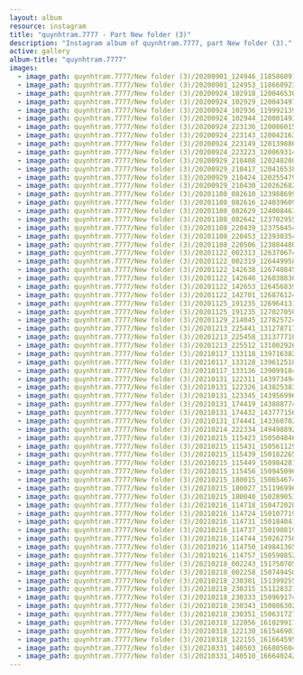 ```yaml
---
layout: album
resource: instagram
title: "quynhtram.7777 - Part New folder (3)"
description: "Instagram album of quynhtram.7777, part New folder (3)."
active: gallery
album-title: "quynhtram.7777"
images:
  - image_path: quynhtram.7777/New folder (3)/20200901_124946_118586091_366056061082175_2840704920009305428_n.jpg
  - image_path: quynhtram.7777/New folder (3)/20200901_124953_118660923_312160993207292_3018514328683643431_n.jpg
  - image_path: quynhtram.7777/New folder (3)/20200924_102918_120046530_1009077279560666_2411395998840463879_n.jpg
  - image_path: quynhtram.7777/New folder (3)/20200924_102929_120043497_834088114066885_6728665182369205310_n.jpg
  - image_path: quynhtram.7777/New folder (3)/20200924_102936_119992139_1223005934735139_8675566119811182157_n.jpg
  - image_path: quynhtram.7777/New folder (3)/20200924_102944_120001493_648694586035708_1443048973695981956_n.jpg
  - image_path: quynhtram.7777/New folder (3)/20200924_223136_120086015_854924968378227_2786898078095977932_n.jpg
  - image_path: quynhtram.7777/New folder (3)/20200924_223143_120042163_380979916264934_8744088703812122395_n.jpg
  - image_path: quynhtram.7777/New folder (3)/20200924_223149_120139886_4675918875781439_8235529118050687372_n.jpg
  - image_path: quynhtram.7777/New folder (3)/20200924_223223_120069314_350056642708119_3597519367598394686_n.jpg
  - image_path: quynhtram.7777/New folder (3)/20200929_210408_120248200_354780808979256_1547465443951481185_n.jpg
  - image_path: quynhtram.7777/New folder (3)/20200929_210417_120416538_376438790188530_4878998654926805747_n.jpg
  - image_path: quynhtram.7777/New folder (3)/20200929_210424_120255479_2793300887582779_6060854367496966311_n.jpg
  - image_path: quynhtram.7777/New folder (3)/20200929_210430_120262682_370367510667362_3211713292347510935_n.jpg
  - image_path: quynhtram.7777/New folder (3)/20201108_082610_123988699_721462098580178_1041695987441201547_n.jpg
  - image_path: quynhtram.7777/New folder (3)/20201108_082616_124039609_425551275506340_2184000037880871794_n.jpg
  - image_path: quynhtram.7777/New folder (3)/20201108_082629_124008463_1459178924286741_1294507173863251915_n.jpg
  - image_path: quynhtram.7777/New folder (3)/20201108_082642_123702955_1494869420706287_5094806088471550497_n.jpg
  - image_path: quynhtram.7777/New folder (3)/20201108_220439_123756454_1247803952286398_9136075588126496958_n.jpg
  - image_path: quynhtram.7777/New folder (3)/20201108_220453_123930354_657605775146522_4242004095228537720_n.jpg
  - image_path: quynhtram.7777/New folder (3)/20201108_220506_123884480_695648391379517_4706748686861420495_n.jpg
  - image_path: quynhtram.7777/New folder (3)/20201122_002313_126370674_174851824314090_3915544092039613868_n.jpg
  - image_path: quynhtram.7777/New folder (3)/20201122_002319_126449958_428160354848654_8697486002460229548_n.jpg
  - image_path: quynhtram.7777/New folder (3)/20201122_142638_126740845_686299308739947_3600656295343555855_n.jpg
  - image_path: quynhtram.7777/New folder (3)/20201122_142646_126838836_386104099133413_2317631567163962441_n.jpg
  - image_path: quynhtram.7777/New folder (3)/20201122_142653_126456839_405615830794993_9152392549863622192_n.jpg
  - image_path: quynhtram.7777/New folder (3)/20201122_142701_126876124_404122930951506_7864143497011951932_n.jpg
  - image_path: quynhtram.7777/New folder (3)/20201125_191235_126964131_1101199110309804_7219322911359846086_n.jpg
  - image_path: quynhtram.7777/New folder (3)/20201125_191235_127027050_867092407361139_2052363523969745227_n.jpg
  - image_path: quynhtram.7777/New folder (3)/20201129_214045_127825724_655433848483073_5067576064496601734_n.jpg
  - image_path: quynhtram.7777/New folder (3)/20201213_225441_131278717_145186477067626_1479822723496043367_n.jpg
  - image_path: quynhtram.7777/New folder (3)/20201213_225458_131377718_241691080642208_5619785467014216656_n.jpg
  - image_path: quynhtram.7777/New folder (3)/20201213_225512_131002926_113635177270253_645788648950242998_n.jpg
  - image_path: quynhtram.7777/New folder (3)/20210117_133118_139716382_1410154569315952_8372271517212172009_n.jpg
  - image_path: quynhtram.7777/New folder (3)/20210117_133128_139612518_751931949013555_6070872987887868556_n.jpg
  - image_path: quynhtram.7777/New folder (3)/20210117_133136_139099184_432059271270855_319270347199558270_n.jpg
  - image_path: quynhtram.7777/New folder (3)/20210131_122311_143973494_742200043075051_6190489045582190564_n.jpg
  - image_path: quynhtram.7777/New folder (3)/20210131_122326_143825383_435987461154803_7064537656994189971_n.jpg
  - image_path: quynhtram.7777/New folder (3)/20210131_123345_143956996_1131996417223223_984180199952157785_n.jpg
  - image_path: quynhtram.7777/New folder (3)/20210131_174419_143888774_793223657977900_2829015006310502495_n.jpg
  - image_path: quynhtram.7777/New folder (3)/20210131_174432_143777156_942228152849983_8690976757321877036_n.jpg
  - image_path: quynhtram.7777/New folder (3)/20210131_174441_143360702_241562660950029_7750992630693695274_n.jpg
  - image_path: quynhtram.7777/New folder (3)/20210214_222334_149498892_862690667906373_3290176280710213809_n.jpg
  - image_path: quynhtram.7777/New folder (3)/20210215_115423_150504846_125490229467075_3451586357038816125_n.jpg
  - image_path: quynhtram.7777/New folder (3)/20210215_115431_150561129_465244134650917_5059378990399035635_n.jpg
  - image_path: quynhtram.7777/New folder (3)/20210215_115439_150182265_268369971321117_5699788137218163359_n.jpg
  - image_path: quynhtram.7777/New folder (3)/20210215_115449_150984281_427824495211580_1082279807737096420_n.jpg
  - image_path: quynhtram.7777/New folder (3)/20210215_115456_150945096_413335616399601_850036738875124040_n.jpg
  - image_path: quynhtram.7777/New folder (3)/20210215_180015_150654674_527640388198382_8682718403810872046_n.jpg
  - image_path: quynhtram.7777/New folder (3)/20210215_180027_151196996_476806543480462_6008125488319122895_n.jpg
  - image_path: quynhtram.7777/New folder (3)/20210215_180040_150289053_134746755169641_8209389073572388512_n.jpg
  - image_path: quynhtram.7777/New folder (3)/20210216_114718_150472020_879511642918789_8433313021508754377_n.jpg
  - image_path: quynhtram.7777/New folder (3)/20210216_114724_150107719_770615190226537_3517567468523419477_n.jpg
  - image_path: quynhtram.7777/New folder (3)/20210216_114731_150184041_118768313500433_4173357494240314627_n.jpg
  - image_path: quynhtram.7777/New folder (3)/20210216_114737_150190819_184615243211924_5387946010885648554_n.jpg
  - image_path: quynhtram.7777/New folder (3)/20210216_114744_150262750_470029110822354_5347960948768992872_n.jpg
  - image_path: quynhtram.7777/New folder (3)/20210216_114750_149841365_174776244150215_2776292835174538663_n.jpg
  - image_path: quynhtram.7777/New folder (3)/20210216_114757_150590852_265882211571955_895844916021491538_n.jpg
  - image_path: quynhtram.7777/New folder (3)/20210218_002243_151750705_803762630524829_8993513142756852678_n.jpg
  - image_path: quynhtram.7777/New folder (3)/20210218_002258_150749450_424852028820008_2364554480679728608_n.jpg
  - image_path: quynhtram.7777/New folder (3)/20210218_230301_151399255_896339531159240_852816373985778880_n.jpg
  - image_path: quynhtram.7777/New folder (3)/20210218_230315_151128327_746428422673218_6489671496862448231_n.jpg
  - image_path: quynhtram.7777/New folder (3)/20210218_230333_150969174_114407943970908_3194959054371892334_n.jpg
  - image_path: quynhtram.7777/New folder (3)/20210218_230343_150886302_749147965738234_7636221521168338002_n.jpg
  - image_path: quynhtram.7777/New folder (3)/20210218_230351_150631727_279045120231063_513554369436946998_n.jpg
  - image_path: quynhtram.7777/New folder (3)/20210318_122056_161029917_481265119952905_7578239625489908311_n.jpg
  - image_path: quynhtram.7777/New folder (3)/20210318_122130_161546903_2890936507852086_949456184444072723_n.jpg
  - image_path: quynhtram.7777/New folder (3)/20210318_122155_161664595_3268798216679829_7319022803797744484_n.jpg
  - image_path: quynhtram.7777/New folder (3)/20210331_140503_166805604_927735258018750_7412950081626457554_n.jpg
  - image_path: quynhtram.7777/New folder (3)/20210331_140510_166640242_2872930529702296_1968387921934887771_n.jpg
---
```

